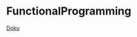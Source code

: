 # FunctionalProgramming
[Doku](https://docs.google.com/document/d/1zmWluyFXCm0gm4PBTwfOX1rVf5XUDi7hDwCoWqRbI6A/edit)

